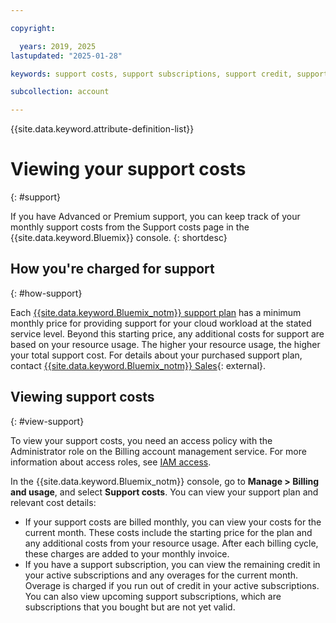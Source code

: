 ```yaml
---

copyright:

  years: 2019, 2025
lastupdated: "2025-01-28"

keywords: support costs, support subscriptions, support credit, support

subcollection: account

---
```


{{site.data.keyword.attribute-definition-list}}

# Viewing your support costs
{: #support}

If you have Advanced or Premium support, you can keep track of your monthly support costs from the Support costs page in the {{site.data.keyword.Bluemix}} console.
{: shortdesc}

## How you're charged for support
{: #how-support}

Each [{{site.data.keyword.Bluemix_notm}} support plan](/docs/account?topic=account-support-plans) has a minimum monthly price for providing support for your cloud workload at the stated service level. Beyond this starting price, any additional costs for support are based on your resource usage. The higher your resource usage, the higher your total support cost. For details about your purchased support plan, contact [{{site.data.keyword.Bluemix_notm}} Sales](https://www.ibm.com/cloud?contactmodule){: external}.

## Viewing support costs
{: #view-support}

To view your support costs, you need an access policy with the Administrator role on the Billing account management service. For more information about access roles, see [IAM access](/docs/account?topic=account-userroles).

In the {{site.data.keyword.Bluemix_notm}} console, go to **Manage > Billing and usage**, and select **Support costs**. You can view your support plan and relevant cost details:
* If your support costs are billed monthly, you can view your costs for the current month. These costs include the starting price for the plan and any additional costs from your resource usage. After each billing cycle, these charges are added to your monthly invoice.
* If you have a support subscription, you can view the remaining credit in your active subscriptions and any overages for the current month. Overage is charged if you run out of credit in your active subscriptions. You can also view upcoming support subscriptions, which are subscriptions that you bought but are not yet valid.
